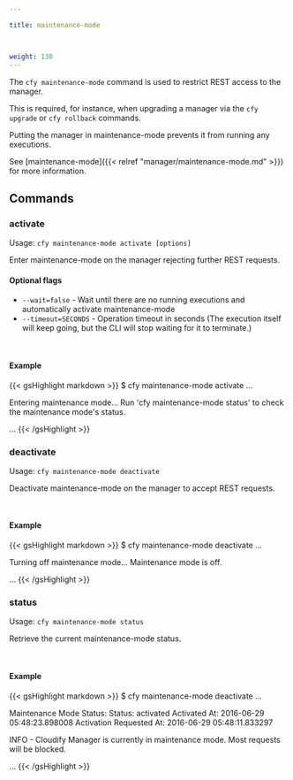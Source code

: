 ```yaml
---

title: maintenance-mode



weight: 130
---
```


The `cfy maintenance-mode` command is used to restrict REST access to the manager.

This is required, for instance, when upgrading a manager via the `cfy upgrade` or `cfy rollback` commands.

Putting the manager in maintenance-mode prevents it from running any executions.

See [maintenance-mode]({{< relref "manager/maintenance-mode.md" >}}) for more information.


## Commands

### activate

Usage: `cfy maintenance-mode activate [options]`

Enter maintenance-mode on the manager rejecting further REST requests.

#### Optional flags

* `--wait=false` - Wait until there are no running executions and automatically activate maintenance-mode
* `--timeout=SECONDS` - Operation timeout in seconds (The execution itself will keep going, but the CLI will stop waiting for it to terminate.)

&nbsp;
#### Example

{{< gsHighlight  markdown  >}}
$ cfy maintenance-mode activate
...

Entering maintenance mode...
Run 'cfy maintenance-mode status' to check the maintenance mode's status.

...
{{< /gsHighlight >}}


### deactivate

Usage: `cfy maintenance-mode deactivate` 

Deactivate maintenance-mode on the manager to accept REST requests.

&nbsp;
#### Example

{{< gsHighlight  markdown  >}}
$ cfy maintenance-mode deactivate
...

Turning off maintenance mode...
Maintenance mode is off.

...
{{< /gsHighlight >}}


### status

Usage: `cfy maintenance-mode status`

Retrieve the current maintenance-mode status.

&nbsp;
#### Example

{{< gsHighlight  markdown  >}}
$ cfy maintenance-mode deactivate
...

Maintenance Mode Status:
	Status:	activated
	Activated At:	2016-06-29 05:48:23.898008
	Activation Requested At:	2016-06-29 05:48:11.833297

INFO - Cloudify Manager is currently in maintenance mode. Most requests will be blocked.

...
{{< /gsHighlight >}}